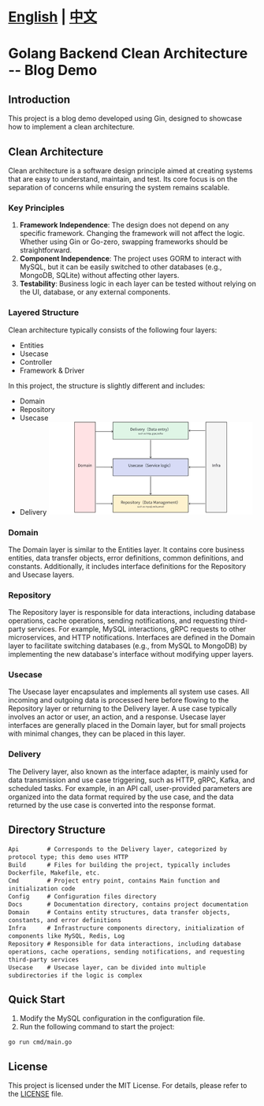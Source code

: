 # [English](https://github.com/linchengzhi/go-clean-backend) | [中文](https://github.com/linchengzhi/go-clean-backend/blob/main/README_ZH.MD)
# Golang Backend Clean Architecture -- Blog Demo

## Introduction
This project is a blog demo developed using Gin, designed to showcase how to implement a clean architecture.

## Clean Architecture
Clean architecture is a software design principle aimed at creating systems that are easy to understand, maintain, and test. Its core focus is on the separation of concerns while ensuring the system remains scalable.

### Key Principles
1. **Framework Independence**: The design does not depend on any specific framework. Changing the framework will not affect the logic. Whether using Gin or Go-zero, swapping frameworks should be straightforward.
2. **Component Independence**: The project uses GORM to interact with MySQL, but it can be easily switched to other databases (e.g., MongoDB, SQLite) without affecting other layers.
3. **Testability**: Business logic in each layer can be tested without relying on the UI, database, or any external components.

### Layered Structure
Clean architecture typically consists of the following four layers:
- Entities
- Usecase
- Controller
- Framework & Driver

In this project, the structure is slightly different and includes:
- Domain
- Repository
- Usecase
- Delivery
![img.png](img.png)
### Domain
The Domain layer is similar to the Entities layer. It contains core business entities, data transfer objects, error definitions, common definitions, and constants. Additionally, it includes interface definitions for the Repository and Usecase layers.

### Repository
The Repository layer is responsible for data interactions, including database operations, cache operations, sending notifications, and requesting third-party services. For example, MySQL interactions, gRPC requests to other microservices, and HTTP notifications. Interfaces are defined in the Domain layer to facilitate switching databases (e.g., from MySQL to MongoDB) by implementing the new database's interface without modifying upper layers.

### Usecase
The Usecase layer encapsulates and implements all system use cases. All incoming and outgoing data is processed here before flowing to the Repository layer or returning to the Delivery layer. A use case typically involves an actor or user, an action, and a response. Usecase layer interfaces are generally placed in the Domain layer, but for small projects with minimal changes, they can be placed in this layer.

### Delivery
The Delivery layer, also known as the interface adapter, is mainly used for data transmission and use case triggering, such as HTTP, gRPC, Kafka, and scheduled tasks. For example, in an API call, user-provided parameters are organized into the data format required by the use case, and the data returned by the use case is converted into the response format.

## Directory Structure
```shell
Api        # Corresponds to the Delivery layer, categorized by protocol type; this demo uses HTTP
Build      # Files for building the project, typically includes Dockerfile, Makefile, etc.
Cmd        # Project entry point, contains Main function and initialization code
Config     # Configuration files directory
Docs       # Documentation directory, contains project documentation
Domain     # Contains entity structures, data transfer objects, constants, and error definitions
Infra      # Infrastructure components directory, initialization of components like MySQL, Redis, Log
Repository # Responsible for data interactions, including database operations, cache operations, sending notifications, and requesting third-party services
Usecase    # Usecase layer, can be divided into multiple subdirectories if the logic is complex
```

## Quick Start
1. Modify the MySQL configuration in the configuration file.
2. Run the following command to start the project:
```shell
go run cmd/main.go
```

## License
This project is licensed under the MIT License. For details, please refer to the [LICENSE](./LICENSE) file.